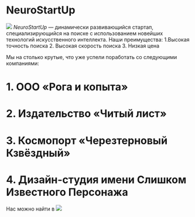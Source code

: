 # NeuroStartUp
![](https://netology-code.github.io/git-homeworks/introduction/assets/logo.png)
*NeuroStartUp* — динамически развивающийся стартап, специализирующийся на поиске с использованием новейших технологий искусственного интеллекта.
Наши преимущества:
1.Высокая точность поиска
2. Высокая скорость поиска
3. Низкая цена

Мы на столько крутые, что уже успели поработать со следующими компаниями:

# 1. ООО «Рога и копыта»
# 2. Издательство «Читый лист»
# 3. Космопорт «Черезтерновый Кзвёздный»
# 4. Дизайн-студия имени Слишком Известного Персонажа
Нас можно найти в ![](google.com.)